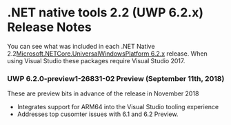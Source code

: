 # .NET native tools 2.2 (UWP 6.2.x) Release Notes
You can see what was included in each .NET Native 2.2[Microsoft.NETCore.UniversalWindowsPlatform 6.2.x](https://www.nuget.org/packages/Microsoft.NETCore.UniversalWindowsPlatform) release.
When using Visual Studio these packages require Visual Studio 2017.
### UWP 6.2.0-preview1-26831-02 Preview (September 11th, 2018) 
These are preview bits in advance of the release in November 2018
- Integrates support for ARM64 into the Visual Studio tooling experience
- Addresses top cusomter issues with 6.1 and 6.2 Preview.